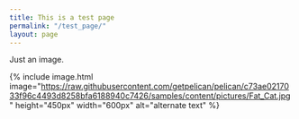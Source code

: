 ```yaml
---
title: This is a test page
permalink: "/test_page/"
layout: page
---
```




Just an image.



{% include image.html image="https://raw.githubusercontent.com/getpelican/pelican/c73ae0217033f96c4493d8258bfa6188940c7426/samples/content/pictures/Fat_Cat.jpg" height="450px" width="600px" alt="alternate text" %}
